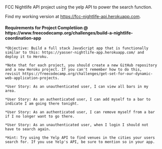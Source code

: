 FCC Nightlife API project using the yelp API to power the search function.

Find my working version at <a href="https://fcc-nightlife-api.herokuapp.com">https://fcc-nightlife-api.herokuapp.com</a>. 

<h4>Requirements for Project Completiion @ https://www.freecodecamp.org/challenges/build-a-nightlife-coordination-app</h4>

	*Objective: Build a full stack JavaScript app that is functionally similar to this: https://yasser-nightlife-app.herokuapp.com/ and deploy it to Heroku.

	*Note that for each project, you should create a new GitHub repository and a new Heroku project. If you can't remember how to do this, revisit https://freecodecamp.org/challenges/get-set-for-our-dynamic-web-application-projects.

	*User Story: As an unauthenticated user, I can view all bars in my area.

	*User Story: As an authenticated user, I can add myself to a bar to indicate I am going there tonight.

	*User Story: As an authenticated user, I can remove myself from a bar if I no longer want to go there.

	*User Story: As an unauthenticated user, when I login I should not have to search again.

	*Hint: Try using the Yelp API to find venues in the cities your users search for. If you use Yelp's API, be sure to mention so in your app.